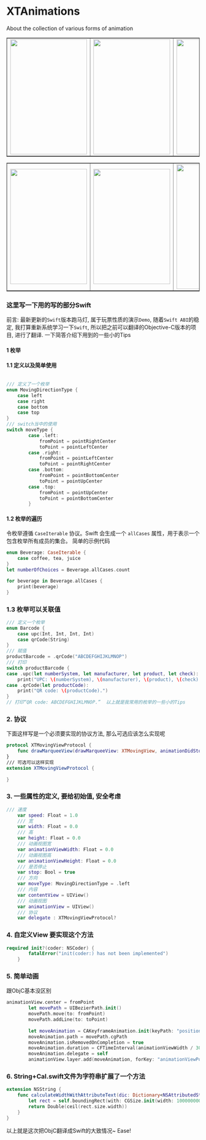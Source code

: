 # XTAnimations
About the collection of various forms of animation

<table border="1">
<tr>
<td><img src="http://ww4.sinaimg.cn/large/e6a4355cgw1f5ttdqlqrvg208w0h2x6s.gif" width="200" height="300"></td>
<td><img src="http://ww3.sinaimg.cn/large/e6a4355cgw1f5tll5lp8qg208w0gk7wk.gif" width="200" height="300"></td>
<td><img src="http://ww4.sinaimg.cn/large/e6a4355cgw1f61moqud49g208w0gp4qq.gif" width="200" height="300"></td>
<td><img src="http://ww4.sinaimg.cn/large/e6a4355cgw1f61mq3x60gg208w0gnkjl.gif" width="200" height="300"></td>
</tr>
</table>
<table border="1">
<tr>
<td><img src="http://ww4.sinaimg.cn/large/e6a4355cgw1f6ujncz5dsj208p0fyab1.jpg" width="200" height="300"></td>
<td><img src="http://ww1.sinaimg.cn/large/e6a4355cgw1f6ujnyhu1hj208l0fumzb.jpg" width="200" height="300"></td>
<td><img src="https://tva1.sinaimg.cn/large/007S8ZIlly1ggsx5mk0csg30gq0xc1l0.gif" width="180" height="325"></td>
</tr>
</table>

### 这里写一下用的写的部分Swift

前言: 最新更新的`Swift`版本跑马灯, 属于玩票性质的演示`Demo`, 随着`Swift ABI`的稳定, 我打算重新系统学习一下`Swift`, 所以把之前可以翻译的Objective-C版本的项目, 进行了翻译. 一下简答介绍下用到的一些小的Tips



#### 1 枚举

#### 1.1 定义以及简单使用

```swift

/// 定义了一个枚举
enum MovingDirectionType {
    case left
    case right
    case bottom
    case top
}
/// switch当中的使用
switch moveType {
        case .left:
            fromPoint = pointRightCenter
            toPoint = pointLeftCenter
        case .right:
            fromPoint = pointLeftCenter
            toPoint = pointRightCenter
        case .bottom:
            fromPoint = pointBottomCenter
            toPoint = pointUpCenter
        case .top:
            fromPoint = pointUpCenter
            toPoint = pointBottomCenter
        }

```

#### 1.2 枚举的遍历

令枚举遵循 `CaseIterable` 协议。Swift 会生成一个 `allCases` 属性，用于表示一个包含枚举所有成员的集合。 简单的示例代码

```Swift
enum Beverage: CaseIterable {
    case coffee, tea, juice
}
let numberOfChoices = Beverage.allCases.count

for beverage in Beverage.allCases {
    print(beverage)
}
```

### 1.3 枚举可以关联值

```Swift
/// 定义一个枚举
enum Barcode {
    case upc(Int, Int, Int, Int)
    case qrCode(String)
}
/// 赋值
productBarcode = .qrCode("ABCDEFGHIJKLMNOP")
/// 打印
switch productBarcode {
case .upc(let numberSystem, let manufacturer, let product, let check):
    print("UPC: \(numberSystem), \(manufacturer), \(product), \(check).")
case .qrCode(let productCode):
    print("QR code: \(productCode).")
}
// 打印“QR code: ABCDEFGHIJKLMNOP.”  以上就是我常用的枚举的一些小的Tips
```

### 2. 协议

下面这样写是一个必须要实现的协议方法, 那么可选应该怎么实现呢

```Swift
protocol XTMovingViewProtocol {
    func drawMarqueeView(drawMarqueeView: XTMovingView, animationDidStopFinished: Bool) -> Void
}
/// 可选可以这样实现
extension XTMovingViewProtocol {
    
}
```

### 3. 一些属性的定义, 要给初始值, 安全考虑

```Swift
/// 速度
    var speed: Float = 1.0
    /// 宽
    var width: Float = 0.0
    /// 高
    var height: Float = 0.0
    /// 动画视图宽
    var animationViewWidth: Float = 0.0
    /// 动画视图高
    var animationViewHeight: Float = 0.0
    /// 是否停止
    var stop: Bool = true
    /// 方向
    var moveType: MovingDirectionType = .left
    /// 内容
    var contentView = UIView()
    /// 动画视图
    var animationView = UIView()
    /// 协议
    var delegate : XTMovingViewProtocol?
```

### 4. 自定义View 要实现这个方法

```Swift
required init?(coder: NSCoder) {
        fatalError("init(coder:) has not been implemented")
    }
```

### 5. 简单动画

跟ObjC基本没区别

```Swift
animationView.center = fromPoint
        let movePath = UIBezierPath.init()
        movePath.move(to: fromPoint)
        movePath.addLine(to: toPoint)
        
        let moveAnimation = CAKeyframeAnimation.init(keyPath: "position")
        moveAnimation.path = movePath.cgPath
        moveAnimation.isRemovedOnCompletion = true
        moveAnimation.duration = CFTimeInterval(animationViewWidth / 30 * (1 / speed))
        moveAnimation.delegate = self
        animationView.layer.add(moveAnimation, forKey: "animationViewPosition")
```

### 6. String+Cal.swift文件为字符串扩展了一个方法

```Swift
extension NSString {
    func calculateWidthWithAttributeText(dic: Dictionary<NSAttributedString.Key, Any>) -> Double {
        let rect = self.boundingRect(with: CGSize.init(width: 1000000000, height: 20), options: NSStringDrawingOptions.usesLineFragmentOrigin.union(NSStringDrawingOptions.usesFontLeading).union(NSStringDrawingOptions.usesDeviceMetrics), attributes: dic, context: nil)
        return Double(ceil(rect.size.width))
    }
}
```

 以上就是这次把ObjC翻译成Swift的大致情况~ Ease!